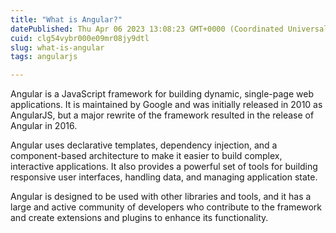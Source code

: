 ```yaml
---
title: "What is Angular?"
datePublished: Thu Apr 06 2023 13:08:23 GMT+0000 (Coordinated Universal Time)
cuid: clg54vybr000e09mr08jy9dtl
slug: what-is-angular
tags: angularjs

---
```


Angular is a JavaScript framework for building dynamic, single-page web applications. It is maintained by Google and was initially released in 2010 as AngularJS, but a major rewrite of the framework resulted in the release of Angular in 2016.

Angular uses declarative templates, dependency injection, and a component-based architecture to make it easier to build complex, interactive applications. It also provides a powerful set of tools for building responsive user interfaces, handling data, and managing application state.

Angular is designed to be used with other libraries and tools, and it has a large and active community of developers who contribute to the framework and create extensions and plugins to enhance its functionality.
